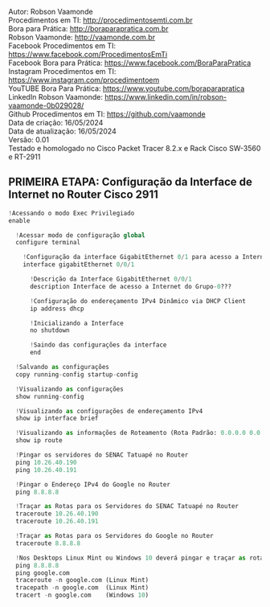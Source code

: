 Autor: Robson Vaamonde<br>
Procedimentos em TI: http://procedimentosemti.com.br<br>
Bora para Prática: http://boraparapratica.com.br<br>
Robson Vaamonde: http://vaamonde.com.br<br>
Facebook Procedimentos em TI: https://www.facebook.com/ProcedimentosEmTi<br>
Facebook Bora para Prática: https://www.facebook.com/BoraParaPratica<br>
Instagram Procedimentos em TI: https://www.instagram.com/procedimentoem<br>
YouTUBE Bora Para Prática: https://www.youtube.com/boraparapratica<br>
LinkedIn Robson Vaamonde: https://www.linkedin.com/in/robson-vaamonde-0b029028/<br>
Github Procedimentos em TI: https://github.com/vaamonde<br>
Data de criação: 16/05/2024<br>
Data de atualização: 16/05/2024<br>
Versão: 0.01<br>
Testado e homologado no Cisco Packet Tracer 8.2.x e Rack Cisco SW-3560 e RT-2911

## PRIMEIRA ETAPA: Configuração da Interface de Internet no Router Cisco 2911

```python
!Acessando o modo Exec Privilegiado
enable

  !Acessar modo de configuração global
  configure terminal

    !Configuração da interface GigabitEthernet 0/1 para acesso a Internet
    interface gigabitEthernet 0/0/1

      !Descrição da Interface GigabitEthernet 0/0/1
      description Interface de acesso a Internet do Grupo-0???

      !Configuração do endereçamento IPv4 Dinâmico via DHCP Client
      ip address dhcp

      !Inicializando a Interface
      no shutdown

      !Saindo das configurações da interface
      end

  !Salvando as configurações
  copy running-config startup-config

  !Visualizando as configurações
  show running-config

  !Visualizando as configurações de endereçamento IPv4
  show ip interface brief

  !Visualizando as informações de Roteamento (Rota Padrão: 0.0.0.0 0.0.0.0 e Gateway Padrão)
  show ip route

  !Pingar os servidores do SENAC Tatuapé no Router
  ping 10.26.40.190
  ping 10.26.40.191

  !Pingar o Endereço IPv4 do Google no Router
  ping 8.8.8.8

  !Traçar as Rotas para os Servidores do SENAC Tatuapé no Router
  traceroute 10.26.40.190
  traceroute 10.26.40.191

  !Traçar as Rotas para os Servidores do Google no Router
  traceroute 8.8.8.8

  !Nos Desktops Linux Mint ou Windows 10 deverá pingar e traçar as rotas via DNS
  ping 8.8.8.8
  ping google.com
  traceroute -n google.com (Linux Mint)
  tracepath -n google.com  (Linux Mint)
  tracert -n google.com    (Windows 10)
```
